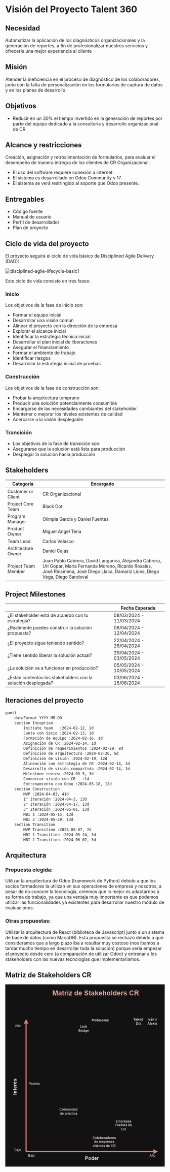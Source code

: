 # Visión del Proyecto Talent 360

## Necesidad

Automatizar la aplicación de los diagnósticos organizacionales y la generación de reportes, a fin de profesionalizar nuestros servicios y ofrecerle una mejor experiencia al cliente

## Misión

Atender la ineficiencia en el proceso de diagnóstico de los colaboradores, junto con la falta de personalización en los formularios de captura de datos y en los planes de desarrollo.

## Objetivos

- Reducir en un 30% el tiempo invertido en la generación de reportes por parte del equipo dedicado a la consultoría y desarrollo organizacional de CR

## Alcance y restricciones

Creación, asignación y retroalimentación de formularios, para evaluar el desempeño de manera intregra de los clientes de CR Organizacional.

- El uso del software requiere conexión a internet.
- El sistema es desarrollado en Odoo Community v 17. 
- El sistema se verá restringido al soporte que Odoo presente.

## Entregables

- Código fuente
- Manual de usuario
- Perfil de desarrollador
- Plan de proyecto

## Ciclo de vida del proyecto

El proyecto seguirá el ciclo de vida básico de Disciplined Agile Delivery (DAD):

![disciplined-agile-lifecycle-basic1](https://github.com/Black-Dot-2024/docs/assets/110949367/00c12899-9f03-49c6-a810-6cec532f11f1)

Este ciclo de vida consiste en tres fases:

### Inicio

Los objetivos de la fase de inicio son:

- Formar el equipo inicial
- Desarrollar una visión común
- Alinear el proyecto con la dirección de la empresa
- Explorar el alcance inicial
- Identificar la estrategia técnica inicial
- Desarrollar el plan inicial de liberaciones
- Asegurar el financiamiento
- Formar el ambiente de trabajo
- Identificar riesgos
- Desarrollar la estrategia inicial de pruebas

### Construcción

Los objetivos de la fase de construcción son:

- Probar la arquitectura temprano
- Producir una solución potencialmente consumible
- Encargarse de las necesidades cambiantes del stakeholder
- Mantener o mejorar los niveles existentes de calidad
- Acercarse a la visión desplegable

### Transición

- Los objetivos de la fase de transición son:
- Asegurarse que la solución está lista para producción
- Desplegar la solución hacia producción

## Stakeholders

| Categoría           | Encargado                                                                                                                                                                             |
| ------------------- | ------------------------------------------------------------------------------------------------------------------------------------------------------------------------------------- |
| Customer or Client  | CR Organizacional                                                                                                                                                                     |
| Project Core Team   | Black Dot                                                                                                                                                                             |
| Program Manager     | Olimpia Garcia y Daniel Fuentes                                                                                                                                                       |
| Product Owner       | Miguel Angel Tena                                                                                                                                                                     |
| Team Lead           | Carlos Velasco                                                                                                                                                                        |
| Architecture Owner  | Daniel Cajas                                                                                                                                                                          |
| Project Team Member | Juan Pablo Cabrera, David Langarica, Alejandra Cabrera, Uri Gopar, Maria Fernanda Moreno, Ricardo Rosales, José Riosmena, José Diego Llaca, Damariz Licea, Diego Vega, Diego Sandoval |

## Project Milestones

|                                                               | Fecha Esperada |
| ------------------------------------------------------------- | -------------- |
| ¿El stakeholder está de acuerdo con tu estrategia?            | 08/03/2024 - 11/03/2024 |
| ¿Realmente puedes construir la solución propuesta?            | 08/04/2024 - 12/04/2024 |
| ¿El proyecto sigue teniendo sentido?                          | 22/04/2024 - 26/04/2024 |
| ¿Tiene sentido liberar la solución actual?                    | 29/04/2024 - 03/05/2024 |
| ¿La solución va a funcionar en producción?                    | 05/05/2024 - 10/05/2024 |
| ¿Están contentos los stakeholders con la solución desplegada? | 03/06/2024 - 15/06/2024 |

## Iteraciones del proyecto

```mermaid
gantt
    dateFormat YYYY-MM-DD
    section Inception
        Initiate team   :2024-02-12, 2d
        Junta con Socio :2024-02-13, 1d
        Formación de equipo :2024-02-16, 1d
        Asignación de CR :2024-02-14, 1d
        Definición de requerimientos :2024-02-29, 8d
        Definición de arquitectura :2024-02-26, 5d
        Definición de visión :2024-02-19, 12d
        Alineación con estrategia de CR :2024-02-14, 1d
        Desarrollo de visión compartida :2024-02-14, 1d
        Milestone review :2024-03-5, 3d
        Comunicar visión con CR   :1d
        Entrenamiento con Odoo :2024-03-18, 12d
    section Construction
        MVP :2024-04-03, 41d
        1° Iteración :2024-04-3, 13d
        2° Iteración :2024-04-17, 13d
        3° Iteración :2024-05-01, 13d
        MBI 1 :2024-05-15, 13d
        MBI 2 :2024-05-29, 13d
    section Transition
        MVP Transition :2024-05-07, 7d
        MBI 1 Transition :2024-05-24, 3d
        MBI 2 Transition :2024-06-07, 3d

```

## Arquitectura
### Propuesta elegida: 
Utilizar la arquitectura de Odoo (framework de Python) debido a que los socios
formadores la utilizan en sus operaciones de empresa y nosotros, a pesar de no conocer la tecnología,
creemos que lo mejor es adaptarnos a su forma de trabajo, ya que una ventaja muy importante es que
podemos utilizar las funcionalidades ya existentes para desarrollar nuestro módulo de evaluaciones.

### Otras propuestas: 
Utilizar la arquitectura de React (biblioteca de Javascript) junto a un sistema de base
de datos (como MariaDB). Esta propuesta se rechazó debido a que consideramos que a largo plazo iba a
resultar muy costoso (nos íbamos a tardar mucho tiempo en desarrollar toda la solución) porque sería
empezar el proyecto desde cero (a comparación de utilizar Odoo) y entrenar a los stakeholders con las
nuevas tecnologías que implementaríamos.

## Matriz de Stakeholders CR

![Matriz de Stakeholder CR](Matriz-Stakeholder-CR.png)